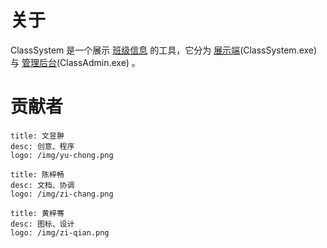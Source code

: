 # 关于

ClassSystem 是一个展示 [班级信息](/class-data) 的工具，它分为 [展示端](/class-system)(ClassSystem.exe) 与 [管理后台](/class-admin)(ClassAdmin.exe) 。

# 贡献者

```card
title: 文昱翀
desc: 创意、程序
logo: /img/yu-chong.png
```

```card
title: 陈梓畅
desc: 文档、协调
logo: /img/zi-chang.png
```

```card
title: 黄梓骞
desc: 图标、设计
logo: /img/zi-qian.png
```
